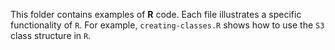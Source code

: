 This folder contains examples of **R** code. Each file illustrates a specific functionality of `R`. For example, `creating-classes.R` shows how to use the `S3` class structure in `R`.  